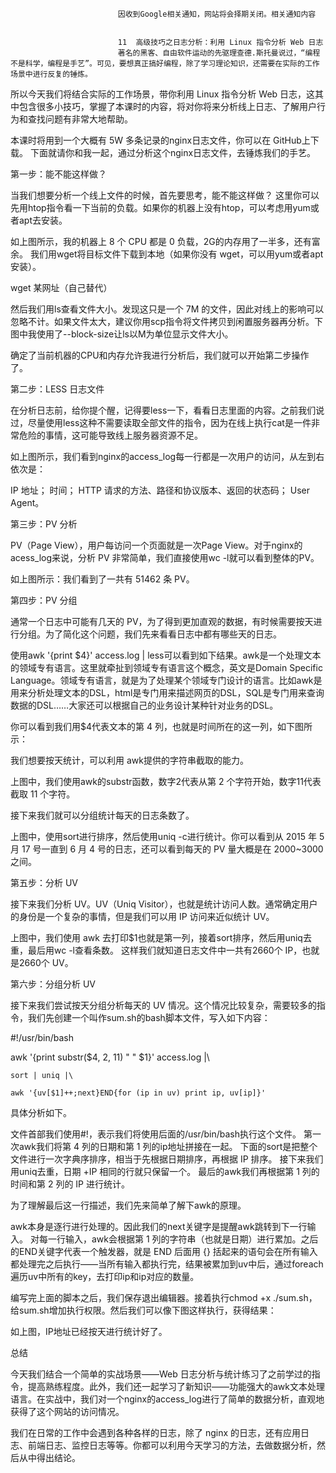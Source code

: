 
                            
                            因收到Google相关通知，网站将会择期关闭。相关通知内容
                            
                            
                            11  高级技巧之日志分析：利用 Linux 指令分析 Web 日志
                            著名的黑客、自由软件运动的先驱理查德.斯托曼说过，“编程不是科学，编程是手艺”。可见，要想真正搞好编程，除了学习理论知识，还需要在实际的工作场景中进行反复的锤炼。

所以今天我们将结合实际的工作场景，带你利用 Linux 指令分析 Web 日志，这其中包含很多小技巧，掌握了本课时的内容，将对你将来分析线上日志、了解用户行为和查找问题有非常大地帮助。

本课时将用到一个大概有 5W 多条记录的nginx日志文件，你可以在 GitHub上下载。 下面就请你和我一起，通过分析这个nginx日志文件，去锤炼我们的手艺。

第一步：能不能这样做？

当我们想要分析一个线上文件的时候，首先要思考，能不能这样做？ 这里你可以先用htop指令看一下当前的负载。如果你的机器上没有htop，可以考虑用yum或者apt去安装。



如上图所示，我的机器上 8 个 CPU 都是 0 负载，2G的内存用了一半多，还有富余。 我们用wget将目标文件下载到本地（如果你没有 wget，可以用yum或者apt安装）。

wget 某网址（自己替代）


然后我们用ls查看文件大小。发现这只是一个 7M 的文件，因此对线上的影响可以忽略不计。如果文件太大，建议你用scp指令将文件拷贝到闲置服务器再分析。下图中我使用了--block-size让ls以M为单位显示文件大小。



确定了当前机器的CPU和内存允许我进行分析后，我们就可以开始第二步操作了。

第二步：LESS 日志文件

在分析日志前，给你提个醒，记得要less一下，看看日志里面的内容。之前我们说过，尽量使用less这种不需要读取全部文件的指令，因为在线上执行cat是一件非常危险的事情，这可能导致线上服务器资源不足。



如上图所示，我们看到nginx的access_log每一行都是一次用户的访问，从左到右依次是：


IP 地址；
时间；
HTTP 请求的方法、路径和协议版本、返回的状态码；
User Agent。


第三步：PV 分析

PV（Page View），用户每访问一个页面就是一次Page View。对于nginx的acess_log来说，分析 PV 非常简单，我们直接使用wc -l就可以看到整体的PV。



如上图所示：我们看到了一共有 51462 条 PV。

第四步：PV 分组

通常一个日志中可能有几天的 PV，为了得到更加直观的数据，有时候需要按天进行分组。为了简化这个问题，我们先来看看日志中都有哪些天的日志。

使用awk '{print $4}' access.log  | less可以看到如下结果。awk是一个处理文本的领域专有语言。这里就牵扯到领域专有语言这个概念，英文是Domain Specific Language。领域专有语言，就是为了处理某个领域专门设计的语言。比如awk是用来分析处理文本的DSL，html是专门用来描述网页的DSL，SQL是专门用来查询数据的DSL……大家还可以根据自己的业务设计某种针对业务的DSL。

你可以看到我们用$4代表文本的第 4 列，也就是时间所在的这一列，如下图所示：



我们想要按天统计，可以利用 awk提供的字符串截取的能力。



上图中，我们使用awk的substr函数，数字2代表从第 2 个字符开始，数字11代表截取 11 个字符。

接下来我们就可以分组统计每天的日志条数了。



上图中，使用sort进行排序，然后使用uniq -c进行统计。你可以看到从 2015 年 5 月 17 号一直到 6 月 4 号的日志，还可以看到每天的 PV 量大概是在 2000~3000 之间。

第五步：分析 UV

接下来我们分析 UV。UV（Uniq Visitor），也就是统计访问人数。通常确定用户的身份是一个复杂的事情，但是我们可以用 IP 访问来近似统计 UV。



上图中，我们使用 awk 去打印$1也就是第一列，接着sort排序，然后用uniq去重，最后用wc -l查看条数。 这样我们就知道日志文件中一共有2660个 IP，也就是2660个 UV。

第六步：分组分析 UV

接下来我们尝试按天分组分析每天的 UV 情况。这个情况比较复杂，需要较多的指令，我们先创建一个叫作sum.sh的bash脚本文件，写入如下内容：

#!/usr/bin/bash

awk '{print substr($4, 2, 11) " " $1}' access.log |\

	sort | uniq |\

	awk '{uv[$1]++;next}END{for (ip in uv) print ip, uv[ip]}'


具体分析如下。


文件首部我们使用#!，表示我们将使用后面的/usr/bin/bash执行这个文件。
第一次awk我们将第 4 列的日期和第 1 列的ip地址拼接在一起。
下面的sort是把整个文件进行一次字典序排序，相当于先根据日期排序，再根据 IP 排序。
接下来我们用uniq去重，日期 +IP 相同的行就只保留一个。
最后的awk我们再根据第 1 列的时间和第 2 列的 IP 进行统计。


为了理解最后这一行描述，我们先来简单了解下awk的原理。

awk本身是逐行进行处理的。因此我们的next关键字是提醒awk跳转到下一行输入。 对每一行输入，awk会根据第 1 列的字符串（也就是日期）进行累加。之后的END关键字代表一个触发器，就是 END 后面用 {} 括起来的语句会在所有输入都处理完之后执行——当所有输入都执行完，结果被累加到uv中后，通过foreach遍历uv中所有的key，去打印ip和ip对应的数量。

编写完上面的脚本之后，我们保存退出编辑器。接着执行chmod +x ./sum.sh，给sum.sh增加执行权限。然后我们可以像下图这样执行，获得结果：



如上图，IP地址已经按天进行统计好了。

总结

今天我们结合一个简单的实战场景——Web 日志分析与统计练习了之前学过的指令，提高熟练程度。此外，我们还一起学习了新知识——功能强大的awk文本处理语言。在实战中，我们对一个nginx的access_log进行了简单的数据分析，直观地获得了这个网站的访问情况。

我们在日常的工作中会遇到各种各样的日志，除了 nginx 的日志，还有应用日志、前端日志、监控日志等等。你都可以利用今天学习的方法，去做数据分析，然后从中得出结论。

                        
                        
                            